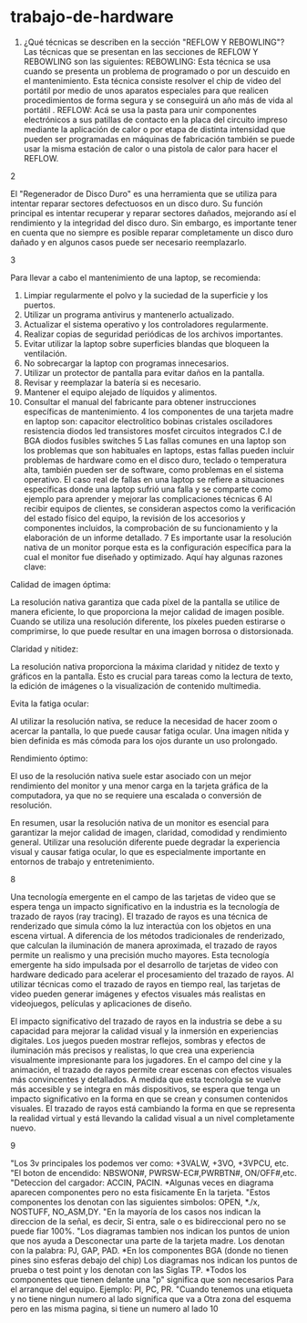 # trabajo-de-hardware
1. ¿Qué técnicas se describen en la sección "REFLOW Y REBOWLING"?
Las técnicas que se presentan en las secciones de REFLOW Y REBOWLING son las siguientes:
REBOWLING:
Esta técnica se usa cuando se presenta un problema de programado o por un descuido en el 
mantenimiento.
Esta técnica consiste resolver el chip de video del portátil por medio de unos aparatos especiales 
para que realicen procedimientos de forma segura y se conseguirá un año más de vida al portátil .
REFLOW:
Acá se usa la pasta para unir componentes electrónicos a sus patillas de contacto en la placa del 
circuito impreso mediante la aplicación de calor o por etapa de distinta intensidad que pueden ser 
programadas en máquinas de fabricación también se puede usar la misma estación de calor o una 
pistola de calor para hacer el REFLOW.

2

El "Regenerador de Disco Duro" es una herramienta que se utiliza para intentar reparar sectores 
defectuosos en un disco duro. Su función principal es intentar recuperar y reparar sectores 
dañados, mejorando así el rendimiento y la integridad del disco duro. Sin embargo, es importante 
tener en cuenta que no siempre es posible reparar completamente un disco duro dañado y en 
algunos casos puede ser necesario reemplazarlo.

3

Para llevar a cabo el mantenimiento de una laptop, se recomienda:
1. Limpiar regularmente el polvo y la suciedad de la superficie y los puertos.
2. Utilizar un programa antivirus y mantenerlo actualizado.
3. Actualizar el sistema operativo y los controladores regularmente.
4. Realizar copias de seguridad periódicas de los archivos importantes.
5. Evitar utilizar la laptop sobre superficies blandas que bloqueen la ventilación.
6. No sobrecargar la laptop con programas innecesarios.
7. Utilizar un protector de pantalla para evitar daños en la pantalla.
8. Revisar y reemplazar la batería si es necesario.
9. Mantener el equipo alejado de líquidos y alimentos.
10. Consultar el manual del fabricante para obtener instrucciones específicas de mantenimiento.
4
los componentes de una tarjeta madre en laptop son:
capacitor electrolitico
bobinas
cristales osciladores 
resistencia
diodos led
transistores
mosfet
circuitos integrados
C.I de BGA
diodos
fusibles
switches
5
Las fallas comunes en una laptop son los problemas que son habituales en laptops, estas fallas 
pueden incluir problemas de hardware como en el disco duro, teclado o temperatura alta, 
también pueden ser de software, como problemas en el sistema operativo.
El caso real de fallas en una laptop se refiere a situaciones específicas donde una laptop sufrió una 
falla y se comparte como ejemplo para aprender y mejorar las complicaciones técnicas
6
Al recibir equipos de clientes, se consideran aspectos como la verificación del estado físico del 
equipo, la revisión de los accesorios y componentes incluidos, la comprobación de su 
funcionamiento y la elaboración de un informe detallado.
7
Es importante usar la resolución nativa de un monitor porque esta es la configuración específica 
para la cual el monitor fue diseñado y optimizado. Aquí hay algunas razones clave:

Calidad de imagen óptima:

 La resolución nativa garantiza que cada píxel de la pantalla se utilice de 
manera eficiente, lo que proporciona la mejor calidad de imagen posible. Cuando se utiliza una 
resolución diferente, los píxeles pueden estirarse o comprimirse, lo que puede resultar en una 
imagen borrosa o distorsionada.

Claridad y nitidez: 

La resolución nativa proporciona la máxima claridad y nitidez de texto y gráficos 
en la pantalla. Esto es crucial para tareas como la lectura de texto, la edición de imágenes o la 
visualización de contenido multimedia.

Evita la fatiga ocular:

 Al utilizar la resolución nativa, se reduce la necesidad de hacer zoom o 
acercar la pantalla, lo que puede causar fatiga ocular. Una imagen nítida y bien definida es más 
cómoda para los ojos durante un uso prolongado.

Rendimiento óptimo:

 El uso de la resolución nativa suele estar asociado con un mejor rendimiento 
del monitor y una menor carga en la tarjeta gráfica de la computadora, ya que no se requiere una 
escalada o conversión de resolución.

En resumen, usar la resolución nativa de un monitor es esencial para garantizar la mejor calidad de 
imagen, claridad, comodidad y rendimiento general. Utilizar una resolución diferente puede 
degradar la experiencia visual y causar fatiga ocular, lo que es especialmente importante en 
entornos de trabajo y entretenimiento.

8

Una tecnología emergente en el campo de las tarjetas de video que se espera tenga un impacto 
significativo en la industria es la tecnología de trazado de rayos (ray tracing).
El trazado de rayos es una técnica de renderizado que simula cómo la luz interactúa con los 
objetos en una escena virtual. A diferencia de los métodos tradicionales de renderizado, que 
calculan la iluminación de manera aproximada, el trazado de rayos permite un realismo y una 
precisión mucho mayores.
Esta tecnología emergente ha sido impulsada por el desarrollo de tarjetas de video con hardware 
dedicado para acelerar el procesamiento del trazado de rayos. Al utilizar técnicas como el trazado 
de rayos en tiempo real, las tarjetas de video pueden generar imágenes y efectos visuales más 
realistas en videojuegos, películas y aplicaciones de diseño.

El impacto significativo del trazado de rayos en la industria se debe a su capacidad para mejorar la 
calidad visual y la inmersión en experiencias digitales. Los juegos pueden mostrar reflejos, sombras 
y efectos de iluminación más precisos y realistas, lo que crea una experiencia visualmente 
impresionante para los jugadores. En el campo del cine y la animación, el trazado de rayos permite 
crear escenas con efectos visuales más convincentes y detallados.
A medida que esta tecnología se vuelve más accesible y se integra en más dispositivos, se espera 
que tenga un impacto significativo en la forma en que se crean y consumen contenidos visuales. El 
trazado de rayos está cambiando la forma en que se representa la realidad virtual y está llevando 
la calidad visual a un nivel completamente nuevo.

9

"Los 3v principales los podemos ver como: +3VALW, +3VO, +3VPCU, etc.
"El boton de encendido: NBSWON#, PWRSW-EC#,PWRBTN#, ON/OFF#,etc.
"Deteccion del cargador: ACCIN, PACIN.
*Algunas veces en diagrama aparecen componentes pero no esta fisicamente En la tarjeta.
"Estos componentes los denotan con las siguientes simbolos: OPEN, *./x, NOSTUFF, NO_ASM,DY.
"En la mayoría de los casos nos indican la direccion de la señal, es decir, Si entra, sale o es 
bidireccional pero no se puede fiar 100%.
"Los diagramas tambien nos indican los puntos de union que nos ayuda a Desconectar una parte 
de la tarjeta madre. Los denotan con la palabra: PJ, GAP, PAD.
*En los componentes BGA (donde no tienen pines sino esferas debajo del chip) Los diagramas nos 
indican los puntos de prueba o test point y los denotan con las Siglas TP.
*Todos los componentes que tienen delante una "p" significa que son necesarios Para el arranque 
del equipo. Ejemplo: Pl, PC, PR.
"Cuando tenemos una etiqueta y no tiene ningun numero al lado significa que va a Otra zona del 
esquema pero en las misma pagina, si tiene un numero al lado
10